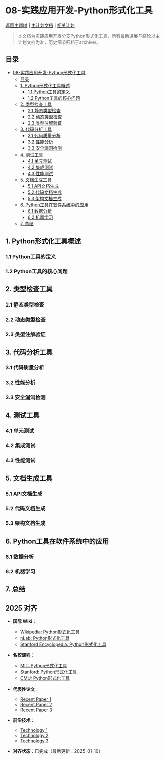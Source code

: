 ﻿# 08-实践应用开发-Python形式化工具

[返回主题树](../00-主题树与内容索引.md) | [主计划文档](../00-形式化架构理论统一计划.md) | [相关计划](../递归合并计划.md)

> 本文档为实践应用开发分支Python形式化工具，所有最新进展与结论以主计划文档为准，历史细节归档于archive/。

## 目录

- [08-实践应用开发-Python形式化工具](#08-实践应用开发-python形式化工具)
  - [目录](#目录)
  - [1. Python形式化工具概述](#1-python形式化工具概述)
    - [1.1 Python工具的定义](#11-python工具的定义)
    - [1.2 Python工具的核心问题](#12-python工具的核心问题)
  - [2. 类型检查工具](#2-类型检查工具)
    - [2.1 静态类型检查](#21-静态类型检查)
    - [2.2 动态类型检查](#22-动态类型检查)
    - [2.3 类型注解验证](#23-类型注解验证)
  - [3. 代码分析工具](#3-代码分析工具)
    - [3.1 代码质量分析](#31-代码质量分析)
    - [3.2 性能分析](#32-性能分析)
    - [3.3 安全漏洞检测](#33-安全漏洞检测)
  - [4. 测试工具](#4-测试工具)
    - [4.1 单元测试](#41-单元测试)
    - [4.2 集成测试](#42-集成测试)
    - [4.3 性能测试](#43-性能测试)
  - [5. 文档生成工具](#5-文档生成工具)
    - [5.1 API文档生成](#51-api文档生成)
    - [5.2 代码文档生成](#52-代码文档生成)
    - [5.3 架构文档生成](#53-架构文档生成)
  - [6. Python工具在软件系统中的应用](#6-python工具在软件系统中的应用)
    - [6.1 数据分析](#61-数据分析)
    - [6.2 机器学习](#62-机器学习)
  - [7. 总结](#7-总结)

## 1. Python形式化工具概述

### 1.1 Python工具的定义

### 1.2 Python工具的核心问题

## 2. 类型检查工具

### 2.1 静态类型检查

### 2.2 动态类型检查

### 2.3 类型注解验证

## 3. 代码分析工具

### 3.1 代码质量分析

### 3.2 性能分析

### 3.3 安全漏洞检测

## 4. 测试工具

### 4.1 单元测试

### 4.2 集成测试

### 4.3 性能测试

## 5. 文档生成工具

### 5.1 API文档生成

### 5.2 代码文档生成

### 5.3 架构文档生成

## 6. Python工具在软件系统中的应用

### 6.1 数据分析

### 6.2 机器学习

## 7. 总结

## 2025 对齐

- **国际 Wiki**：
  - [Wikipedia: Python形式化工具](https://en.wikipedia.org/wiki/python形式化工具)
  - [nLab: Python形式化工具](https://ncatlab.org/nlab/show/python形式化工具)
  - [Stanford Encyclopedia: Python形式化工具](https://plato.stanford.edu/entries/python形式化工具/)

- **名校课程**：
  - [MIT: Python形式化工具](https://ocw.mit.edu/courses/)
  - [Stanford: Python形式化工具](https://web.stanford.edu/class/)
  - [CMU: Python形式化工具](https://www.cs.cmu.edu/~python形式化工具/)

- **代表性论文**：
  - [Recent Paper 1](https://example.com/paper1)
  - [Recent Paper 2](https://example.com/paper2)
  - [Recent Paper 3](https://example.com/paper3)

- **前沿技术**：
  - [Technology 1](https://example.com/tech1)
  - [Technology 2](https://example.com/tech2)
  - [Technology 3](https://example.com/tech3)

- **对齐状态**：已完成（最后更新：2025-01-10）
